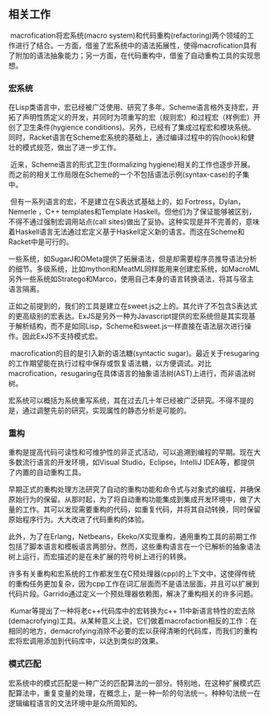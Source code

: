 ## 相关工作

​	macrofication将宏系统(macro system)和代码重构(refactoring)两个领域的工作进行了结合。一方面，借鉴了宏系统中的语法拓展性，使得macrofication具有了附加的语法抽象能力；另一方面，在代码重构中，借鉴了自动重构工具的实现思想。

### 宏系统

​	在Lisp类语言中，宏已经被广泛使用、研究了多年。Scheme语言格外支持宏，开拓了声明性质定义的开发，并同时为项重写的宏（规则宏）和过程宏（样例宏）开创了卫生条件(hygience conditions)。另外，已经有了集成过程宏和模块系统。同时，Racket语言在Scheme宏系统的基础上，通过编译过程中的钩(hook)和健壮的模式规范，做出了进一步工作。

​	近来，Scheme语言的形式卫生(formalizing hygiene)相关的工作也逐步开展。而之前的相关工作局限在Scheme的一个不包括语法示例(syntax-case)的子集中。

​	但有一系列语言的宏，不是建立在S表达式基础上的，如 Fortress，Dylan，Nemerle ，C++ templates和Template Haskell。但他们为了保证能够被区别，不得不通过强制宏调用站点(call sites)做出了妥协。这种实现是并不完善的，意味着Haskell语言无法通过宏定义基于Haskell定义新的语言。而这在Scheme和Racket中是可行的。

​	一些系统，如SugarJ和OMeta提供了拓展语法，但是却需要程序员推导语法分析的细节。多级系统，比如mython和MeatML同样能用来创建宏系统，如MacroML另外一些系统如Stratego和Marco，使用自己本身的语言转换语法，将其与宿主语言隔离。

​	正如之前提到的，我们的工具是建立在sweet.js之上的。其允许了不包含S表达式的更高级别的宏表达。ExJS是另外一种为Javascript提供的宏系统但是其实现基于解析结构，而不是如同Lisp，Scheme和sweet.js一样直接在语法层次进行操作。因此ExJS不支持模式宏。

​	macrofication的目的是引入新的语法糖(syntactic sugar)。最近关于resugaring的工作期望能在执行过程中保存或恢复语法糖，以方便调试。对比macrofication，resugaring在具体语言的抽象语法树(AST)上进行，而非语法树树。

​	宏系统可以概括为系统重写系统，其在过去几十年已经被广泛研究。不得不提的是，通过调整先前的研究，实现属性的静态分析是可能的。

### 重构

​	重构是提高代码可读性和可维护性的非正式活动，可以追溯到编程的早期。现在大多数流行语言的开发环境，如Visual Studio，Eclipse，IntelliJ IDEA等，都提供了内置的自动重构工具。

​	早期正式的重构处理方法研究了自动的重构功能和命令式与对象式的编程，并确保原始行为的保留。从那时起，为了将自动重构功能集成到集成开发环境中，做了大量的工作。其可以发现需要重构的代码，如重复代码，并将其自动转换，同时保留原始程序行为。大大改进了代码重构的体验。

​	此外，为了在Erlang，Netbeans，Ekeko/X实现重构，通用重构工具的前期工作包括了脚本语言和模板语言两部分。然而，这些重构语言在一个已解析的抽象语法树上运行，而宏描述的是在未扩展的符号树上进行的转换。

​	许多有关重构和宏系统的工作都发生在C预处理器(cpp)的上下文中，这使得传统的重构任务更加复杂，因为cpp工作在词汇层面而不是语法层面，并且可以扩展到代码片段。Garrido通过定义一个预处理器依赖图，解决了重构相关的许多问题。

​	Kumar等提出了一种将老c++代码库中的宏转换为c++ 11中新语言特性的宏去除(demacrofying)工具。从某种意义上说，它们做着macrofaction相反的工作：在相同的地方，demacrofying消除不必要的宏以获得清晰的代码库，而我们的重构宏将宏调用添加到代码库中，以达到类似的效果。

### 模式匹配

​	宏系统中的模式匹配是一种广泛的匹配算法的一部分。特别地，在这种扩展模式匹配算法中，重复变量的处理，在概念上，是一种一阶的句法统一。种种句法统一在逻辑编程语言的文法环境中是众所周知的。
